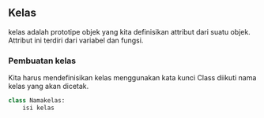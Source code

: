 ## Kelas

kelas adalah prototipe objek yang kita definisikan attribut dari suatu objek. Attribut ini terdiri dari variabel dan fungsi.

### Pembuatan kelas

Kita harus mendefinisikan kelas menggunakan kata kunci Class diikuti nama kelas yang akan dicetak.

```python
class Namakelas:
    isi kelas
```

